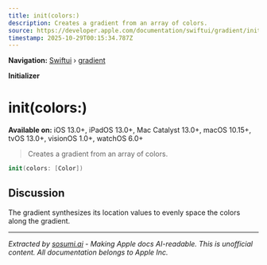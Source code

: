 ```yaml
---
title: init(colors:)
description: Creates a gradient from an array of colors.
source: https://developer.apple.com/documentation/swiftui/gradient/init(colors:)
timestamp: 2025-10-29T00:15:34.787Z
---
```


**Navigation:** [Swiftui](/documentation/swiftui) › [gradient](/documentation/swiftui/gradient)

**Initializer**

# init(colors:)

**Available on:** iOS 13.0+, iPadOS 13.0+, Mac Catalyst 13.0+, macOS 10.15+, tvOS 13.0+, visionOS 1.0+, watchOS 6.0+

> Creates a gradient from an array of colors.

```swift
init(colors: [Color])
```

## Discussion

The gradient synthesizes its location values to evenly space the colors along the gradient.

---

*Extracted by [sosumi.ai](https://sosumi.ai) - Making Apple docs AI-readable.*
*This is unofficial content. All documentation belongs to Apple Inc.*
